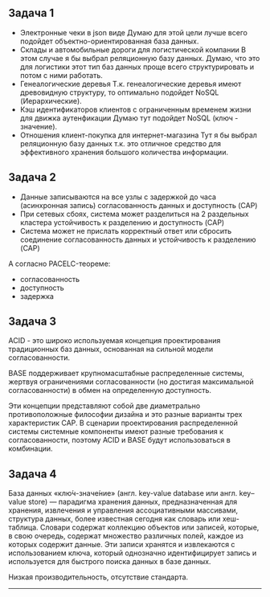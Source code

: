 ## Задача 1

- Электронные чеки в json виде
Думаю для этой цели лучше всего подойдет объектно-ориентированная база данных. 
- Склады и автомобильные дороги для логистической компании
В этом случае я бы выбрал реляционную базу данных. Думаю, что это для логистики этот тип баз данных проще всего структурировать и потом с ними работать.
- Генеалогические деревья
Т.к. генеалогические деревья имеют древовидную структуру, то оптимально подойдет NoSQL (Иерархические).
- Кэш идентификаторов клиентов с ограниченным временем жизни для движка аутенфикации
Думаю тут подойдет NoSQL (ключ - значение). 
- Отношения клиент-покупка для интернет-магазина
Тут я бы выбрал реляционную базу данных т.к. это отличное средство для эффективного хранения большого количества информации.

## Задача 2

- Данные записываются на все узлы с задержкой до часа (асинхронная запись)
согласованность данных и доступность (CAP) 
- При сетевых сбоях, система может разделиться на 2 раздельных кластера
устойчивость к разделению и доступность (CAP)
- Система может не прислать корректный ответ или сбросить соединение
согласованность данных и устойчивость к разделению (CAP) 

А согласно PACELC-теореме:
- согласованность
- доступность
- задержка

## Задача 3

ACID - это широко используемая концепция проектирования традиционных баз данных, основанная на сильной модели согласованности.

BASE поддерживает крупномасштабные распределенные системы, жертвуя ограничениями согласованности (но достигая максимальной согласованности) в обмен на определенную доступность.

Эти концепции представляют собой две диаметрально противоположные философии дизайна и это  разные варианты трех характеристик CAP. В сценарии проектирования распределенной системы системные компоненты имеют разные требования к согласованности, поэтому ACID и BASE будут использоваться в комбинации.

## Задача 4

База данных «клю́ч-значе́ние» (англ. key-value database или англ. key–value store) — парадигма хранения данных, предназначенная для хранения, извлечения и управления ассоциативными массивами, структура данных, более известная сегодня как словарь или хеш-таблица. Словари содержат коллекцию объектов или записей, которые, в свою очередь, содержат множество различных полей, каждое из которых содержит данные. Эти записи хранятся и извлекаются с использованием ключа, который однозначно идентифицирует запись и используется для быстрого поиска данных в базе данных.

Низкая производительность, отсутствие стандарта.

---




